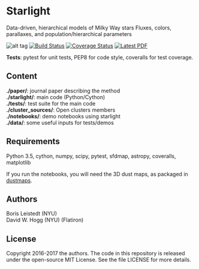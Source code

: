 # Starlight
Data-driven, hierarchical models of Milky Way stars
Fluxes, colors, parallaxes, and population/hierarchical parameters

![alt tag](http://img.shields.io/badge/license-MIT-blue.svg?style=flat)
[![Build Status](https://travis-ci.org/ixkael/Starlight.svg?branch=master)](https://travis-ci.org/ixkael/Starlight)
[![Coverage Status](https://coveralls.io/repos/github/ixkael/Starlight/badge.svg?branch=master)](https://coveralls.io/github/ixkael/Starlight?branch=master)
[![Latest PDF](https://img.shields.io/badge/PDF-latest-orange.svg)](https://github.com/ixkael/Starlight/blob/master/paper/shrinkingparallaxes.pdf)


**Tests**: pytest for unit tests, PEP8 for code style, coveralls for test coverage.

## Content

**./paper/**: journal paper describing the method </br>
**./starlight/**: main code (Python/Cython) </br>
**./tests/**: test suite for the main code </br>
**./cluster_sources/**: Open clusters members </br>
**./notebooks/**: demo notebooks using starlight </br>
**./data/**: some useful inputs for tests/demos </br>

## Requirements

Python 3.5, cython, numpy, scipy, pytest, sfdmap, astropy, coveralls, matplotlib </br>

If you run the notebooks, you will need the 3D dust maps, as packaged in [dustmaps](http://dustmaps.readthedocs.io/en/latest/index.html).

## Authors

Boris Leistedt (NYU) </br>
David W. Hogg (NYU) (Flatiron)

## License

Copyright 2016-2017 the authors. The code in this repository is released under the open-source MIT License. See the file LICENSE for more details.
